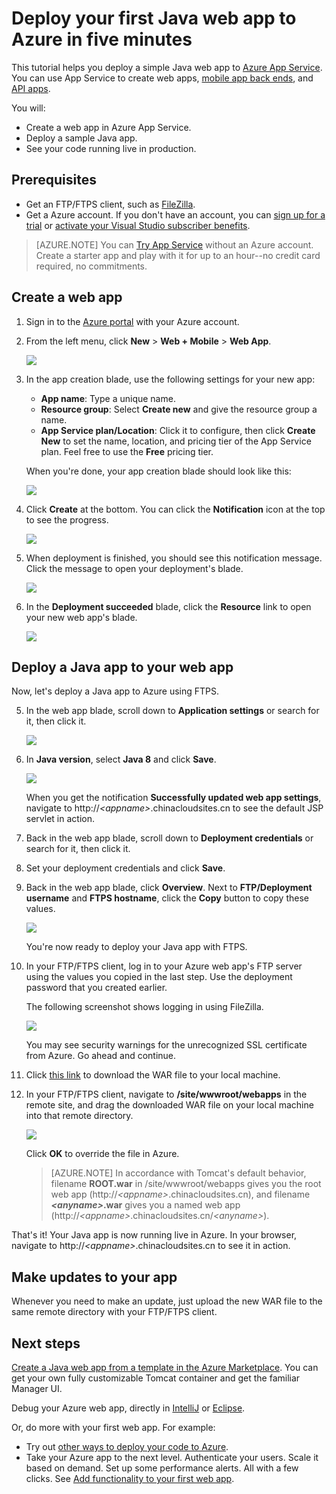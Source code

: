 <properties 
	pageTitle="Deploy your first Java web app to Azure in five minutes | Azure" 
	description="Learn how easy it is to run web apps in App Service by deploying a sample app. Start doing real development quickly and see results immediately." 
	services="app-service\web"
	documentationCenter=""
	authors="cephalin"
	manager="wpickett"
	editor=""
/>

<tags
	ms.service="app-service-web"
	ms.workload="web"
	ms.tgt_pltfrm="na"
	ms.devlang="na"
	ms.topic="hero-article"
	ms.date="10/13/2016"
	wacn.date="" 
	ms.author="cephalin"
/>
	
# Deploy your first Java web app to Azure in five minutes

This tutorial helps you deploy a simple Java web app to [Azure App Service](/documentation/articles/app-service-value-prop-what-is/).
You can use App Service to create web apps, [mobile app back ends](/documentation/learning-paths/appservice-mobileapps/),
and [API apps](/documentation/articles/app-service-api-apps-why-best-platform/).

You will: 

- Create a web app in Azure App Service.
- Deploy a sample Java app.
- See your code running live in production.

## Prerequisites

- Get an FTP/FTPS client, such as [FileZilla](https://filezilla-project.org/).
- Get a Azure account. If you don't have an account, you can 
[sign up for a trial](/pricing/1rmb-trial/?WT.mc_id=A261C142F) or 
[activate your Visual Studio subscriber benefits](/pricing/member-offers/msdn-benefits-details/?WT.mc_id=A261C142F).

>[AZURE.NOTE] You can [Try App Service](https://tryappservice.azure.com/) without an Azure account. Create a starter app and play with
it for up to an hour--no credit card required, no commitments.

## <a name="create"></a> Create a web app

1. Sign in to the [Azure portal](https://portal.azure.cn) with your Azure account.

2. From the left menu, click **New** > **Web + Mobile** > **Web App**.

    ![](./media/app-service-web-get-started-languages/create-web-app-portal.png)

3. In the app creation blade, use the following settings for your new app:

    - **App name**: Type a unique name.
    - **Resource group**: Select **Create new** and give the resource group a name.
    - **App Service plan/Location**: Click it to configure, then click **Create New** to set the name, location, and 
    pricing tier of the App Service plan. Feel free to use the **Free** pricing tier.

    When you're done, your app creation blade should look like this:

    ![](./media/app-service-web-get-started-languages/create-web-app-settings.png)

3. Click **Create** at the bottom. You can click the **Notification** icon at the top to see the progress.

    ![](./media/app-service-web-get-started-languages/create-web-app-started.png)

4. When deployment is finished, you should see this notification message. Click the message to open your deployment's blade.

    ![](./media/app-service-web-get-started-languages/create-web-app-finished.png)

5. In the **Deployment succeeded** blade, click the **Resource** link to open your new web app's blade.

    ![](./media/app-service-web-get-started-languages/create-web-app-resource.png)

## Deploy a Java app to your web app

Now, let's deploy a Java app to Azure using FTPS.

5. In the web app blade, scroll down to **Application settings** or search for it, then click it. 

    ![](./media/app-service-web-get-started-languages/set-java-application-settings.png)

6. In **Java version**, select **Java 8** and click **Save**.

    ![](./media/app-service-web-get-started-languages/set-java-application-settings.png)

    When you get the notification **Successfully updated web app settings**, navigate to http://*&lt;appname>*.chinacloudsites.cn 
    to see the default JSP servlet in action.

7. Back in the web app blade, scroll down to **Deployment credentials** or search for it, then click it.

8. Set your deployment credentials and click **Save**.

7. Back in the web app blade, click **Overview**. Next to **FTP/Deployment username** and **FTPS hostname**, click the **Copy** button
to copy these values.

    ![](./media/app-service-web-get-started-languages/get-ftp-url.png)

    You're now ready to deploy your Java app with FTPS.

8. In your FTP/FTPS client, log in to your Azure web app's FTP server using the values you copied in the last step. Use the deployment
password that you created earlier.

    The following screenshot shows logging in using FileZilla.

    ![](./media/app-service-web-get-started-languages/filezilla-login.png)

    You may see security warnings for the unrecognized SSL certificate from Azure. Go ahead and continue.

9. Click [this link](https://github.com/Azure-Samples/app-service-web-java-get-started/raw/master/webapps/ROOT.war) to download the WAR
file to your local machine.

9. In your FTP/FTPS client, navigate to **/site/wwwroot/webapps** in the remote site, and drag the downloaded WAR file on your local machine into 
that remote directory.

    ![](./media/app-service-web-get-started-languages/transfer-war-file.png)

    Click **OK** to override the file in Azure.

    >[AZURE.NOTE] In accordance with Tomcat's default behavior, filename **ROOT.war** in /site/wwwroot/webapps gives you the root web app 
    (http://*&lt;appname>*.chinacloudsites.cn), and filename ***&lt;anyname>*.war** gives you a named web app (http://*&lt;appname>*.chinacloudsites.cn/*&lt;anyname>*).

That's it! Your Java app is now running live in Azure. In your browser, navigate to http://*&lt;appname>*.chinacloudsites.cn to see it in action. 

## Make updates to your app

Whenever you need to make an update, just upload the new WAR file to the same remote directory with your FTP/FTPS client.

## Next steps

[Create a Java web app from a template in the Azure Marketplace](/documentation/articles/web-sites-java-get-started/#marketplace). You can get your own fully customizable Tomcat 
container and get the familiar Manager UI. 

Debug your Azure web app, directly in [IntelliJ](/documentation/articles/app-service-web-debug-java-web-app-in-intellij/) or [Eclipse](/documentation/articles/app-service-web-debug-java-web-app-in-eclipse/).

Or, do more with your first web app. For example:

- Try out [other ways to deploy your code to Azure](/documentation/articles/web-sites-deploy/). 
- Take your Azure app to the next level. Authenticate your users. Scale it based on demand. Set up some performance alerts. All with a few clicks. See 
[Add functionality to your first web app](/documentation/articles/app-service-web-get-started-2/).

